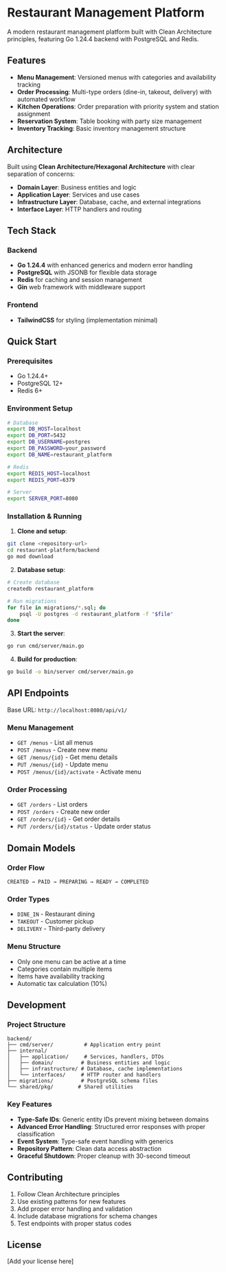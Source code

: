 # Restaurant Management Platform

A modern restaurant management platform built with Clean Architecture principles, featuring Go 1.24.4 backend with PostgreSQL and Redis.

## Features

- **Menu Management**: Versioned menus with categories and availability tracking
- **Order Processing**: Multi-type orders (dine-in, takeout, delivery) with automated workflow
- **Kitchen Operations**: Order preparation with priority system and station assignment
- **Reservation System**: Table booking with party size management
- **Inventory Tracking**: Basic inventory management structure

## Architecture

Built using **Clean Architecture/Hexagonal Architecture** with clear separation of concerns:

- **Domain Layer**: Business entities and logic
- **Application Layer**: Services and use cases
- **Infrastructure Layer**: Database, cache, and external integrations
- **Interface Layer**: HTTP handlers and routing

## Tech Stack

### Backend
- **Go 1.24.4** with enhanced generics and modern error handling
- **PostgreSQL** with JSONB for flexible data storage
- **Redis** for caching and session management
- **Gin** web framework with middleware support

### Frontend
- **TailwindCSS** for styling (implementation minimal)

## Quick Start

### Prerequisites
- Go 1.24.4+
- PostgreSQL 12+
- Redis 6+

### Environment Setup
```bash
# Database
export DB_HOST=localhost
export DB_PORT=5432
export DB_USERNAME=postgres
export DB_PASSWORD=your_password
export DB_NAME=restaurant_platform

# Redis
export REDIS_HOST=localhost
export REDIS_PORT=6379

# Server
export SERVER_PORT=8080
```

### Installation & Running

1. **Clone and setup**:
```bash
git clone <repository-url>
cd restaurant-platform/backend
go mod download
```

2. **Database setup**:
```bash
# Create database
createdb restaurant_platform

# Run migrations
for file in migrations/*.sql; do
    psql -U postgres -d restaurant_platform -f "$file"
done
```

3. **Start the server**:
```bash
go run cmd/server/main.go
```

4. **Build for production**:
```bash
go build -o bin/server cmd/server/main.go
```

## API Endpoints

Base URL: `http://localhost:8080/api/v1/`

### Menu Management
- `GET /menus` - List all menus
- `POST /menus` - Create new menu
- `GET /menus/{id}` - Get menu details
- `PUT /menus/{id}` - Update menu
- `POST /menus/{id}/activate` - Activate menu

### Order Processing
- `GET /orders` - List orders
- `POST /orders` - Create new order
- `GET /orders/{id}` - Get order details
- `PUT /orders/{id}/status` - Update order status

## Domain Models

### Order Flow
```
CREATED → PAID → PREPARING → READY → COMPLETED
```

### Order Types
- `DINE_IN` - Restaurant dining
- `TAKEOUT` - Customer pickup
- `DELIVERY` - Third-party delivery

### Menu Structure
- Only one menu can be active at a time
- Categories contain multiple items
- Items have availability tracking
- Automatic tax calculation (10%)

## Development

### Project Structure
```
backend/
├── cmd/server/          # Application entry point
├── internal/
│   ├── application/     # Services, handlers, DTOs
│   ├── domain/         # Business entities and logic
│   ├── infrastructure/ # Database, cache implementations
│   └── interfaces/     # HTTP router and handlers
├── migrations/         # PostgreSQL schema files
└── shared/pkg/        # Shared utilities
```

### Key Features
- **Type-Safe IDs**: Generic entity IDs prevent mixing between domains
- **Advanced Error Handling**: Structured error responses with proper classification
- **Event System**: Type-safe event handling with generics
- **Repository Pattern**: Clean data access abstraction
- **Graceful Shutdown**: Proper cleanup with 30-second timeout

## Contributing

1. Follow Clean Architecture principles
2. Use existing patterns for new features
3. Add proper error handling and validation
4. Include database migrations for schema changes
5. Test endpoints with proper status codes

## License

[Add your license here]